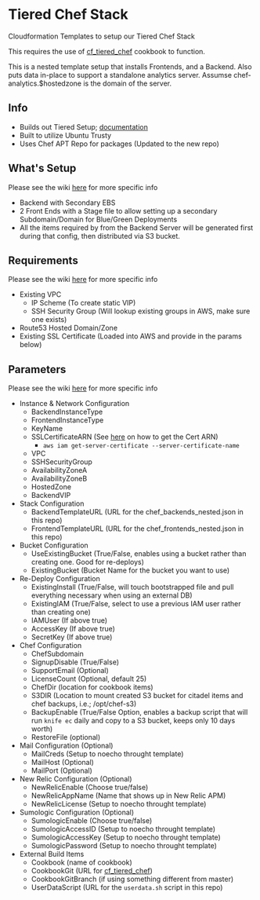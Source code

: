 # Tiered Chef Stack

Cloudformation Templates to setup our Tiered Chef Stack

This requires the use of [cf_tiered_chef](https://github.com/HearstAT/cf_tiered_chef) cookbook to function.

This is a nested template setup that installs Frontends, and a Backend. Also puts data in-place to support a standalone analytics server. Assumse chef-analytics.$hostedzone is the domain of the server.

## Info
* Builds out Tiered Setup; [documentation](https://docs.chef.io/install_server_ha_aws.html)
* Built to utilize Ubuntu Trusty
* Uses Chef APT Repo for packages (Updated to the new repo)

## What's Setup
Please see the wiki [here](https://github.com/HearstAT/cfn_tiered_chef/wiki/Build-Steps-Process) for more specific info
* Backend with Secondary EBS
* 2 Front Ends with a Stage file to allow setting up a secondary Subdomain/Domain for Blue/Green Deployments
* All the items required by from the Backend Server will be generated first during that config, then distributed via S3 bucket.

## Requirements
Please see the wiki [here](https://github.com/HearstAT/cfn_tiered_chef/wiki/Prerequisites) for more specific info
* Existing VPC
  * IP Scheme (To create static VIP)
  * SSH Security Group (Will lookup existing groups in AWS, make sure one exists)
* Route53 Hosted Domain/Zone
* Existing SSL Certificate (Loaded into AWS and provide in the params below)

## Parameters
Please see the wiki [here](https://github.com/HearstAT/cfn_tiered_chef/wiki/Parameters) for more specific info
* Instance & Network Configuration
    * BackendInstanceType
    * FrontendInstanceType
    * KeyName
    * SSLCertificateARN (See [here](http://docs.aws.amazon.com/cli/latest/reference/iam/index.html#cli-aws-iam) on how to get the Cert ARN)
      * `aws iam get-server-certificate --server-certificate-name`
    * VPC
    * SSHSecurityGroup
    * AvailabilityZoneA
    * AvailabilityZoneB
    * HostedZone
    * BackendVIP
* Stack Configuration
    * BackendTemplateURL (URL for the chef_backends_nested.json in this repo)
    * FrontendTemplateURL (URL for the chef_frontends_nested.json in this repo)
* Bucket Configuration
    * UseExistingBucket (True/False, enables using a bucket rather than creating one. Good for re-deploys)
    * ExistingBucket (Bucket Name for the bucket you want to use)
* Re-Deploy Configuration
    * ExistingInstall (True/False, will touch bootstrapped file and pull everything necessary when using an external DB)
    * ExistingIAM (True/False, select to use a previous IAM user rather than creating one)
    * IAMUser (If above true)
    * AccessKey (If above true)
    * SecretKey (If above true)
* Chef Configuration
    * ChefSubdomain
    * SignupDisable (True/False)
    * SupportEmail (Optional)
    * LicenseCount (Optional, default 25)
    * ChefDir (location for cookbook items)
    * S3DIR (Location to mount created S3 bucket for citadel items and chef backups, i.e.; /opt/chef-s3)
    * BackupEnable (True/False Option, enables a backup script that will run `knife ec` daily and copy to a S3 bucket, keeps only 10 days worth)
    * RestoreFile (optional)
* Mail Configuration (Optional)
    * MailCreds (Setup to noecho throught template)
    * MailHost (Optional)
    * MailPort (Optional)
* New Relic Configuration (Optional)
    * NewRelicEnable (Choose true/false)
    * NewRelicAppName (Name that shows up in New Relic APM)
    * NewRelicLicense (Setup to noecho throught template)
* Sumologic Configuration (Optional)
    * SumologicEnable (Choose true/false)
    * SumologicAccessID (Setup to noecho throught template)
    * SumologicAccessKey (Setup to noecho throught template)
    * SumologicPassword (Setup to noecho throught template)
* External Build Items
    * Cookbook (name of cookbook)
    * CookbookGit (URL for [cf_tiered_chef](https://github.com/HearstAT/cf_tiered_chef))
    * CookbookGitBranch (if using something different from master)
    * UserDataScript (URL for the `userdata.sh` script in this repo)
